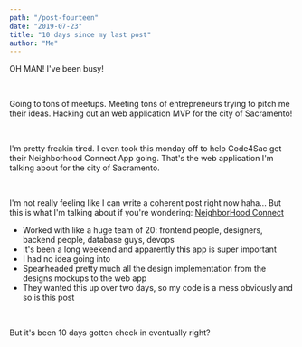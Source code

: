 ```yaml
---
path: "/post-fourteen"
date: "2019-07-23"
title: "10 days since my last post"
author: "Me"
---
```


OH MAN! I've been busy!

<br/>

Going to tons of meetups. Meeting tons of entrepreneurs trying to pitch me their ideas. Hacking out an web application MVP for the city of Sacramento!

<br/>

I'm pretty freakin tired. I even took this monday off to help Code4Sac get their Neighborhood Connect App going. That's the web application I'm talking about for the city of Sacramento.

<br/>

I'm not really feeling like I can write a coherent post right now haha... But this is what I'm talking about if you're wondering: [NeighborHood Connect](https://github.com/code4sac/neighborhood-connect)

- Worked with like a huge team of 20: frontend people, designers, backend people, database guys, devops
- It's been a long weekend and apparently this app is super important
- I had no idea going into
- Spearheaded pretty much all the design implementation from the designs mockups to the web app
- They wanted this up over two days, so my code is a mess obviously and so is this post

<br/>

But it's been 10 days gotten check in eventually right?